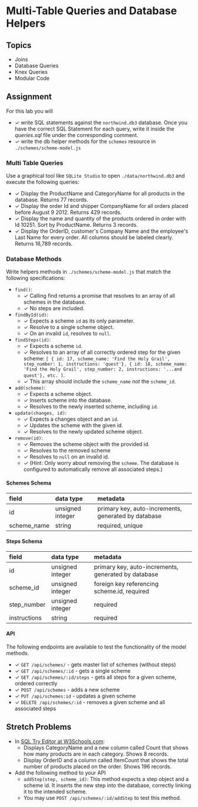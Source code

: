 # Multi-Table Queries and Database Helpers

## Topics

- Joins
- Database Queries
- Knex Queries
- Modular Code

## Assignment

For this lab you will

- ✓ write SQL statements against the `northwind.db3` database. Once you have the correct SQL Statement for each query, write it inside the _queries.sql_ file under the corresponding comment.
- ✓ write the db helper methods for the `schemes` resource in `./schemes/scheme-model.js`

### Multi Table Queries

Use a graphical tool like `SQLite Studio` to open `./data/northwind.db3` and execute the following queries:

- ✓ Display the ProductName and CategoryName for all products in the database. Returns 77 records.
- ✓ Display the order Id and shipper CompanyName for all orders placed before August 9 2012. Returns 429 records.
- ✓ Display the name and quantity of the products ordered in order with Id 10251. Sort by ProductName. Returns 3 records.
- ✓ Display the OrderID, customer's Company Name and the employee's Last Name for every order. All columns should be labeled clearly. Returns 16,789 records.

### Database Methods

Write helpers methods in `./schemes/scheme-model.js` that match the following specifications:

- `find()`:
  - ✓ Calling find returns a promise that resolves to an array of all schemes in the database.
  - ✓ No steps are included.
- `findById(id)`:
  - ✓ Expects a scheme `id` as its only parameter.
  - ✓ Resolve to a single scheme object.
  - ✓ On an invalid `id`, resolves to `null`.
- `findSteps(id)`:
  - ✓ Expects a scheme `id`.
  - ✓ Resolves to an array of all correctly ordered step for the given scheme: `[ { id: 17, scheme_name: 'Find the Holy Grail', step_number: 1, instructions: 'quest'}, { id: 18, scheme_name: 'Find the Holy Grail', step_number: 2, instructions: '...and quest'}, etc. ]`.
  - ✓ This array should include the `scheme_name` _not_ the `scheme_id`.
- `add(scheme)`:
  - ✓ Expects a scheme object.
  - ✓ Inserts scheme into the database.
  - ✓ Resolves to the newly inserted scheme, including `id`.
- `update(changes, id)`:
  - ✓ Expects a changes object and an `id`.
  - ✓ Updates the scheme with the given id.
  - ✓ Resolves to the newly updated scheme object.
- `remove(id)`:
  - ✓ Removes the scheme object with the provided id.
  - ✓ Resolves to the removed scheme
  - ✓ Resolves to `null` on an invalid id.
  - ✓ (Hint: Only worry about removing the `scheme`. The database is configured to automatically remove all associated steps.)

#### Schemes Schema

| field       | data type        | metadata                                            |
| :---------- | :--------------- | :-------------------------------------------------- |
| id          | unsigned integer | primary key, auto-increments, generated by database |
| scheme_name | string           | required, unique                                    |

#### Steps Schema

| field        | data type        | metadata                                            |
| :----------- | :--------------- | :-------------------------------------------------- |
| id           | unsigned integer | primary key, auto-increments, generated by database |
| scheme_id    | unsigned integer | foreign key referencing scheme.id, required         |
| step_number  | unsigned integer | required                                            |
| instructions | string           | required                                            |

#### API

The following endpoints are available to test the functionality of the model methods.

- ✓ `GET /api/schemes/` - gets master list of schemes (without steps)
- ✓ `GET /api/schemes/:id` - gets a single scheme
- ✓ `GET /api/schemes/:id/steps` - gets all steps for a given scheme, ordered correctly
- ✓ `POST /api/schemes` - adds a new scheme
- ✓ `PUT /api/schemes:id` - updates a given scheme
- ✓ `DELETE /api/schemes/:id` - removes a given scheme and all associated steps

## Stretch Problems

- In [SQL Try Editor at W3Schools.com](https://www.w3schools.com/Sql/tryit.asp?filename=trysql_select_top):
  - Displays CategoryName and a new column called Count that shows how many products are in each category. Shows 8 records.
  - Display OrderID and a column called ItemCount that shows the total number of products placed on the order. Shows 196 records.
- Add the following method to your API
  - `addStep(step, scheme_id)`: This method expects a step object and a scheme id. It inserts the new step into the database, correctly linking it to the intended scheme.
  - You may use `POST /api/schemes/:id/addStep` to test this method.
